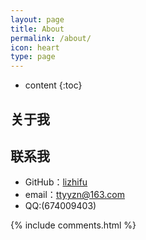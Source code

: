 ```yaml
---
layout: page
title: About
permalink: /about/
icon: heart
type: page
---
```


* content
{:toc}

## 关于我


## 联系我

* GitHub：[lizhifu](https://github.com/lizhifu)
* email：ttyyzn@163.com
* QQ:(674009403)


{% include comments.html %}
